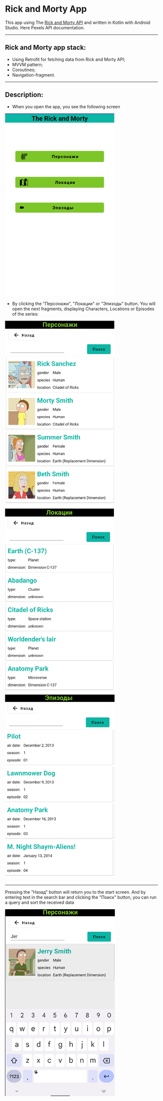 # Rick and Morty App
This app using The [Rick and Morty API](https://rickandmortyapi.com/) and written in Kotlin with Android Studio. Here Pexels API documentation.
***
## Rick and Morty app staсk:
* Using Retrofit for fetching data from Rick and Morty API;
* MVVM pattern;
* Coroutines;
* Navigation-fragment.
***
## Description:
* When you open the app, you see the following screen

![](https://github.com/MikhailBezlepkin/Screenshots/blob/main/RaM.png)

* By clicking the "Персонажи", "Локации" or "Эпизоды"  button. You will open the next fragments, displaying Characters, Locations or Episodes of the series:

![](https://github.com/MikhailBezlepkin/Screenshots/blob/main/RaMChar1.png)
![](https://github.com/MikhailBezlepkin/Screenshots/blob/main/RaMLoc.png)
![](https://github.com/MikhailBezlepkin/Screenshots/blob/main/RaMEp.png)

***

Pressing the "Назад" button will return you to the start screen.
And by entering text in the search bar and clicking the "Поиск" button, you can run a query and sort the received data


![](https://github.com/MikhailBezlepkin/Screenshots/blob/main/RaMChar2.png)
